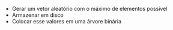 - Gerar um vetor aleatório com o máximo de elementos possível
- Armazenar em disco
- Colocar esse valores em uma árvore binária